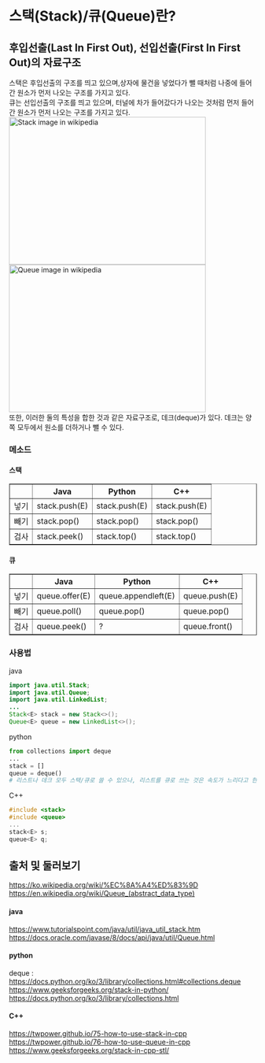 # 스택(Stack)/큐(Queue)란?
## 후입선출(Last In First Out), 선입선출(First In First Out)의 자료구조
스택은 후입선출의 구조를 띄고 있으며,상자에 물건을 넣었다가 뺄 때처럼 나중에 들어간 원소가 먼저 나오는 구조를 가지고 있다.  
큐는 선입선출의 구조를 띄고 있으며, 터널에 차가 들어갔다가 나오는 것처럼 먼저 들어간 원소가 먼저 나오는 구조를 가지고 있다.  
<img src = "https://upload.wikimedia.org/wikipedia/commons/thumb/2/29/Data_stack.svg/1280px-Data_stack.svg.png" alt = "Stack image in wikipedia" height = "300" width = "400" />
<img src = "https://upload.wikimedia.org/wikipedia/commons/thumb/5/52/Data_Queue.svg/1920px-Data_Queue.svg.png" alt = "Queue image in wikipedia" height = "300" width = "400" />  
또한, 이러한 둘의 특성을 합한 것과 같은 자료구조로, 데크(deque)가 있다. 데크는 양쪽 모두에서 원소를 더하거나 뺄 수 있다.
### 메소드  
#### 스택
<table border="1">
        <th></th>
	    <th>Java</th>
	    <th>Python</th>
        <th>C++</th>
	    <tr>
	        <td>넣기</td>
	        <td>stack.push(E)</td>
            	<td>stack.push(E)</td>
            	<td>stack.push(E)</td>
	    </tr>
	    <tr>
	        <td>빼기</td>
	        <td>stack.pop()</td>
            	<td>stack.pop()</td>
            	<td>stack.pop()</td>
	    </tr>
        <tr>
            <td>검사</td>
            <td>stack.peek()</td>
            <td>stack.top()</td>
            <td>stack.top()</td>
        </tr>
    </table>  
    
#### 큐
<table border="1">
        <th></th>
	    <th>Java</th>
	    <th>Python</th>
        <th>C++</th>
	    <tr>
	        <td>넣기</td>
	        <td>queue.offer(E)</td>
            	<td>queue.appendleft(E)</td>
            	<td>queue.push(E)</td>
	    </tr>
	    <tr>
	        <td>빼기</td>
	        <td>queue.poll()</td>
            	<td>queue.pop()</td>
            	<td>queue.pop()</td>
	    </tr>
        <tr>
            <td>검사</td>
            <td>queue.peek()</td>
            <td>?</td>
            <td>queue.front()</td>
        </tr>
    </table>
  

### 사용법
java  
```java
import java.util.Stack;
import java.util.Queue;
import java.util.LinkedList;
...
Stack<E> stack = new Stack<>();
Queue<E> queue = new LinkedList<>();
```
python  
```python
from collections import deque
...
stack = []
queue = deque()
# 리스트나 데크 모두 스택/큐로 쓸 수 있으나, 리스트를 큐로 쓰는 것은 속도가 느리다고 한다.
```
C++
```C++
#include <stack>
#include <queue>
...
stack<E> s;
queue<E> q;
```


출처 및 둘러보기
--  
https://ko.wikipedia.org/wiki/%EC%8A%A4%ED%83%9D  
https://en.wikipedia.org/wiki/Queue_(abstract_data_type)  
#### java  
https://www.tutorialspoint.com/java/util/java_util_stack.htm  
https://docs.oracle.com/javase/8/docs/api/java/util/Queue.html  

#### python  
deque : https://docs.python.org/ko/3/library/collections.html#collections.deque  
https://www.geeksforgeeks.org/stack-in-python/  
https://docs.python.org/ko/3/library/collections.html  

#### C++  
https://twpower.github.io/75-how-to-use-stack-in-cpp  
https://twpower.github.io/76-how-to-use-queue-in-cpp  
https://www.geeksforgeeks.org/stack-in-cpp-stl/  

